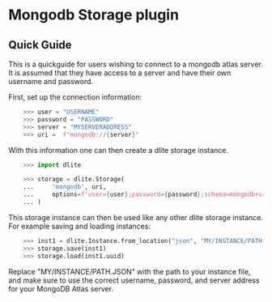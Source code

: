 Mongodb Storage plugin
===============

Quick Guide
-------

This is a quickguide for users wishing to connect to a mongodb atlas server. It is assumed that they have access
to a server and have their own username and password.

First, set up the connection information:

```python
    >>> user = "USERNAME"
    >>> password = "PASSWORD"
    >>> server = "MYSERVERADDRESS"
    >>> uri =  f"mongodb://{server}"

```

With this information one can then create a dlite storage instance.

```python
    >>> import dlite

    >>> storage = dlite.Storage(
    ...     'mongodb', uri,
    ...     options=f'user={user};password={password};schema=mongodb+srv'
    ... )

```

This storage instance can then be used like any other dlite storage instance.
For example saving and loading instances:

```python
    >>> inst1 = dlite.Instance.from_location("json", "MY/INSTANCE/PATH.JSON")
    >>> storage.save(inst1)
    >>> storage.load(inst1.uuid)

```

Replace "MY/INSTANCE/PATH.JSON" with the path to your instance file, and make sure to use the correct username, password, and server address for your MongoDB Atlas server.
